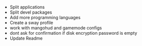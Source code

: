 - Split applications
- Split devel packages
- Add more programming languages
- Create a sway profile
- work with mangohud and gamemode configs
- dont ask for confirmation if disk encryption password is empty
- Update Readme
